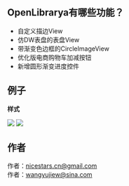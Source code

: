 ## OpenLibrarya有哪些功能？ ##

* 自定义描边View 
* 仿DW表盘的表盘View
* 带渐变色边框的CircleImageView
* 优化版电商购物车加减按钮
* 新增圆形渐变进度控件

## 例子 ##

**样式**

![](https://github.com/NiceStars/OpenLibrary/blob/master/image/WechatIMG7.jpeg.png)
![](https://github.com/NiceStars/OpenLibrary/blob/master/image/WechatIMG6.jpeg.png)


## 作者 ##
作者：nicestars.cn@gmail.com</br>作者：wangyujiew@sina.com

